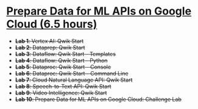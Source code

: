 # [Prepare Data for ML APIs on Google Cloud (6.5 hours)](https://www.cloudskillsboost.google/paths/17/course_templates/631)

- ~~**Lab 1**: Vertex AI: Qwik Start~~
- ~~**Lab 2**: Dataprep: Qwik Start~~
- ~~**Lab 3**: Dataflow: Qwik Start - Templates~~
- ~~**Lab 4**: Dataflow: Qwik Start - Python~~
- ~~**Lab 5**: Dataproc: Qwik Start - Console~~
- ~~**Lab 6**: Dataproc: Qwik Start - Command Line~~
- ~~**Lab 7**: Cloud Natural Language API: Qwik Start~~
- ~~**Lab 8**: Speech-to-Text API: Qwik Start~~
- ~~**Lab 9**: Video Intelligence: Qwik Start~~
- ~~**Lab 10**: Prepare Data for ML APIs on Google Cloud: Challenge Lab~~
